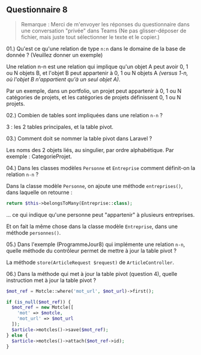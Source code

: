 Questionnaire 8
---------------

> Remarque : Merci de m'envoyer les réponses du questionnaire dans une conversation "privée" dans Teams
> 					(Ne pas glisser-déposer de fichier, mais juste tout sélectionner le texte et le copier.)

01.)	Qu'est ce qu'une relation de type `n:n` dans le domaine de la base de donnée ? (Veuillez donner un exemple)

Une relation n-n est une relation qui implique qu'un objet A peut avoir 0, 1 ou N objets B, et l'objet B peut appartenir à 0, 1 ou N objets A *(versus 1-n, où l'objet B n'appartient qu'à un seul objet A)*. 

Par un exemple, dans un portfolio, un projet peut appartenir à 0, 1 ou N catégories de projets, et les catégories de projets définissent 0, 1 ou N projets.

02.)	Combien de tables sont impliquées dans une relation `n-n` ?

3 : les 2 tables principales, et la table pivot.

03.)	Comment doit se nommer la table pivot dans Laravel ?

Les noms des 2 objets liés, au singulier, par ordre alphabétique. Par exemple : CategorieProjet.

04.)	Dans les classes modèles `Personne` et `Entreprise` comment définit-on la relation `n-n` ?

Dans la classe modèle `Personne`, on ajoute une méthode `entreprises()`, dans laquelle on retourne : 

```php
return $this->belongsToMany(Entreprise::class);
```

... ce qui indique qu'une personne peut "appartenir" à plusieurs entreprises.

Et on fait la même chose dans la classe modèle `Entreprise`, dans une méthode `personnes()`. 

05.)	Dans l'exemple (ProgrammeJour8) qui implémente une relation `n-n`, 
			quelle méthode du contrôleur permet de mettre à jour la table pivot ?

La méthode `store(ArticleRequest $request)` de `ArticleController`.

06.)	Dans la méthode qui met à jour la table pivot (question 4), 
			quelle instruction met à jour la table pivot ?

```php
$mot_ref = Motcle::where('mot_url', $mot_url)->first();

if (is_null($mot_ref)) {
  $mot_ref = new Motcle([
    'mot' => $motcle,
    'mot_url' => $mot_url
  ]);
  $article->motcles()->save($mot_ref);
} else {
  $article->motcles()->attach($mot_ref->id);
}
```

